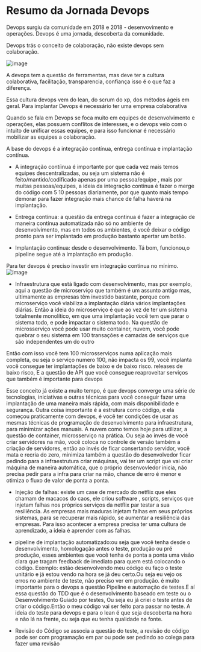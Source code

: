 # Resumo da Jornada Devops

Devops surgiu da comunidade em 2018 e 2018 - desenvovimento e operações. Devops é uma jornada, descoberta da comunidade.

Devops trás o conceito de colaboração, não existe devops sem colaboração.

![image](https://user-images.githubusercontent.com/52088444/233214751-9fffc79a-d60a-4afa-8227-ab3558d2c567.png)

A devops tem a questão de ferramentas, mas deve ter a cultura colaborativa, facilitação, transparencia, confiança isso é o que faz a diferença. 

Essa cultura devops vem do lean, do scrum do xp, dos métodos ágeis em geral. Para implantar Devops é necessário ter uma empresa colaborativa

Quando se fala em Devops se foca muito em equipes de desenvolvimento e operações, elas possuem conflitos de interesses, e o devops veio com o intuito de unificar essas equipes, e para isso funcionar é necessário mobilizar as equipes a colaboração.

A base do devops é a integração contínua, entrega contínua e implantação contínua.

- A integração contíinua é importante por que cada vez mais temos equipes descentralizadas, ou seja um sistema não é feito/mantido/codificado apenas por uma pessoa/equipe , mais por muitas pessoas/equipes, a ideia da integração continua é fazer o merge do código com  5 10 pessoas diariamente, por que quanto mais tempo demorar para fazer integração mais chance de falha haverá na implantação. 

- Entrega contínua: a questão da entrega continua é fazer a integração de maneira contínua automatizada não só no ambiente de desenvolvimento, mas em todos os ambientes, é você deixar o código pronto para ser implantado em produção bastanto apertar um botão.

- Implantação continua: desde o desenvolvimento. Tá bom, funcionou,o pipeline segue até a implantação em produção.

Para ter devops é preciso investir em integração continua no mínimo.
![image](https://user-images.githubusercontent.com/52088444/233221546-39de72cb-2ee2-4b53-96cf-be626ae42177.png)

- Infraestrutura que está ligado com desenvolvimento, mas por exemplo, aqui a questão de microserviço que também é um assunto antigo mas, ultimamente as empresas têm investido bastante, porque com microserviço você viabiliza a implantação diária vários implantações diárias. Então a ideia do microserviço é que ao vez de ter um sistema totalmente monolítico, em que uma implantação você tem que parar o sistema todo, e pode impactar o sistema todo. Na questão de microsserviço você pode usar muito container, nuvem, você pode quebrar o seu sistema em 100 transações e camadas de serviços que são independentes um do outro

Então com isso você tem 100 microsserviços numa aplicação mais completa, ou seja o serviço numero 100, não impacta os 99, você implanta você consegue ter implantações de baixo e de baixo risco. releases de baixo risco, E a questão de API que você consegue reaproveitar serviços que também é importante para devops

Esse conceito já existe a muito tempo, é que devops converge uma série de tecnologias, iniciativas e outras técnicas para você conseguir fazer uma implantação de uma maneira mais rápida, com mais disponibilidade e segurança.
Outra coisa importante é a estrutura como código, e ela começou praticamente com devops, é você ter condições de usar as mesmas técnicas de programação de desenvolvimento  para infraestrutura, para minimizar ações manuais. A nuvem como temos hoje para utilizar, a questão de container, microsserviço na prática.
Ou seja ao invés de você criar servidores na mão, você coloca no controle de versão também a criação de servidores, então ao invés de ficar consertando servidor, você mata e recria do zero, minimiza também a questão do desenvolvedor ficar pedindo para a infraestrutura criar máquinas, vai ter um script que vai criar máquina de maneira automática, que o próprio desenvovledor inicia, não precisa pedir para a infra para criar na mão, chance de erro é menor e otimiza o fluxo de valor de ponta a ponta.

- Injeção de falhas: existe um case de mercado do netflix que eles chamam de macacos do caos, ele criou software , scripts, serviços que injetam falhas nos próprios serviços da netflix par testar a sua resiliência. As empresas mais maduras injetam falhas em seus próprios sistemas, para se recuperar mais rápido, se aumentar a resiliência das empresas. Para isso acontecer a empresa precisa ter uma cultura de aprendizado, a ideia é aprender com as falhas.

- pipeline de implantação automatizado:ou seja que você tenha desde o desenvolvimento, homologação antes o teste, produção ou pré produção, esses ambientes que você tenha de ponta a ponta uma visão clara que tragam feedback de imediato para quem está colocando o código. Exemplo: estão desenvolvendo meu código eu faço o teste unitário e já estou vendo na hora se já deu certo.Ou seja eu vejo os erros no ambiente de teste, não preciso ver em produção. é muito importante para o devops a questão Pipeline e automação de testes.E aí essa questão do TDD que é o desenvolvimento baseado em teste ou o Desenvolvimento Guiado por testes, Ou seja eu já criei o teste antes de criar o código.Então o meu código vai ser feito para passar no teste. A ideia do teste para devops e para o lean é que seja descoberta na hora e não lá na frente, ou seja que eu tenha qualidade na fonte.

- Revisão do Código se associa a questão do teste, a revisão do código pode ser com programação em par ou pode ser pedindo ao colega para fazer uma revisão 























